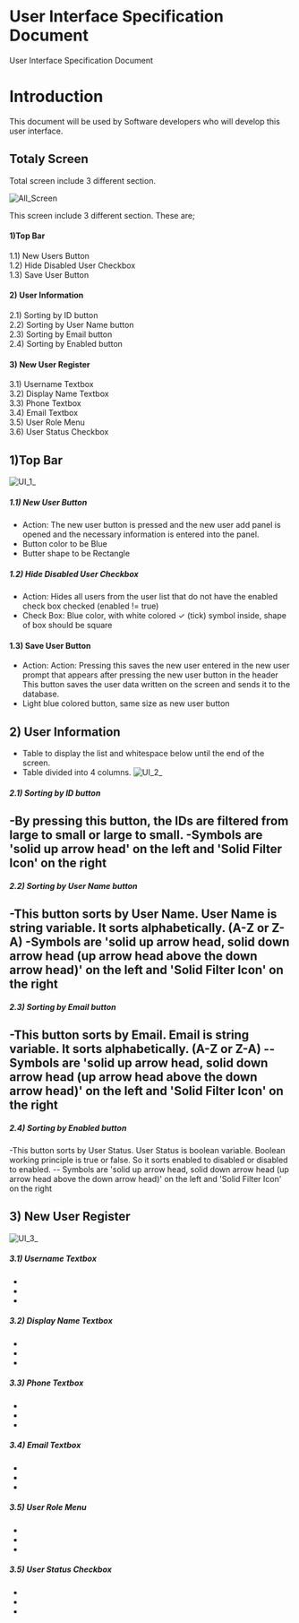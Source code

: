 # User Interface Specification Document
User Interface Specification Document

# Introduction
This document will be used by Software developers who will develop this user interface. 

## Totaly Screen
Total screen include 3 different section.

![All_Screen](https://user-images.githubusercontent.com/53150892/179973393-ef37ea52-ca61-4a25-bf44-389c40c3eaae.PNG)

This screen include 3 different section. These are; <br>
#### 1)Top Bar <br>

   1.1) New Users Button <br>
   1.2) Hide Disabled User Checkbox <br>
   1.3) Save User Button <br>
  
#### 2) User Information <br>
   2.1) Sorting by ID button<br>
   2.2) Sorting by User Name button <br>
   2.3) Sorting by Email button <br>
   2.4) Sorting by Enabled button <br>
  
#### 3) New User Register  <br>
   3.1) Username Textbox <br>
   3.2) Display Name Textbox <br>
   3.3) Phone Textbox <br>
   3.4) Email Textbox <br>
   3.5) User Role Menu <br>
   3.6) User Status Checkbox <br>
   
  
## 1)Top Bar


![UI_1_](https://user-images.githubusercontent.com/53150892/179984982-503048b6-ae96-48e9-a212-c0ac6d337e4f.PNG)
##### 1.1)  New User Button
- Action: The new user button is pressed and the new user add panel is opened and the necessary    information is entered into the panel.
- Button color to be Blue
- Butter shape to be Rectangle  

##### 1.2) Hide Disabled User Checkbox
- Action: Hides all users from the user list that do not have the enabled check box checked (enabled != true)
- Check Box: Blue color, with white colored ✓ (tick) symbol inside, shape of box should be square

#### 1.3) Save User Button
- Action: Action: Pressing this saves the new user entered in the new user prompt that appears after pressing the new user button in the header
 This button saves the user data written on the screen and sends it to the database.
- Light blue colored button, same size as new user button 
  
## 2) User Information
- Table to display the list and whitespace below until the end of the screen.
- Table divided into 4 columns.
![UI_2_](https://user-images.githubusercontent.com/53150892/180003914-0fe391a2-cf2a-404f-ac04-ae67d394469c.PNG)



##### 2.1) Sorting by ID button
-By pressing this button, the IDs are filtered from large to small or large to small.
-Symbols are 'solid up arrow head' on the left and 'Solid Filter Icon' on the right 
-
##### 2.2) Sorting by User Name button 
-This button sorts by User Name. User Name is string variable. It sorts alphabetically. (A-Z or Z-A)
-Symbols are 'solid up arrow head, solid down arrow head (up arrow head above the down arrow head)' on the left and 'Solid Filter Icon' on the right 
-
##### 2.3) Sorting by Email button 
-This button sorts by Email. Email is string variable. It sorts alphabetically. (A-Z or Z-A)
-- Symbols are 'solid up arrow head, solid down arrow head (up arrow head above the down arrow head)' on the left and 'Solid Filter Icon' on the right 
-
##### 2.4) Sorting by Enabled button
-This button sorts by User Status. User Status is boolean variable. Boolean working principle is true or false. So it sorts enabled to disabled or disabled to enabled.
-- Symbols are 'solid up arrow head, solid down arrow head (up arrow head above the down arrow head)' on the left and 'Solid Filter Icon' on the right 

  
  
  
## 3) New User Register
![UI_3_](https://user-images.githubusercontent.com/53150892/180003876-ec59bf6d-e64d-45cd-afa1-019ecdeba7e1.PNG)


##### 3.1) Username Textbox 
-
-
-
##### 3.2) Display Name Textbox 
-
-
-
##### 3.3) Phone Textbox 
-
-
-
##### 3.4) Email Textbox 
-
-
-
##### 3.5) User Role Menu 
-
-
-
##### 3.5) User Status Checkbox 
-
-
-

